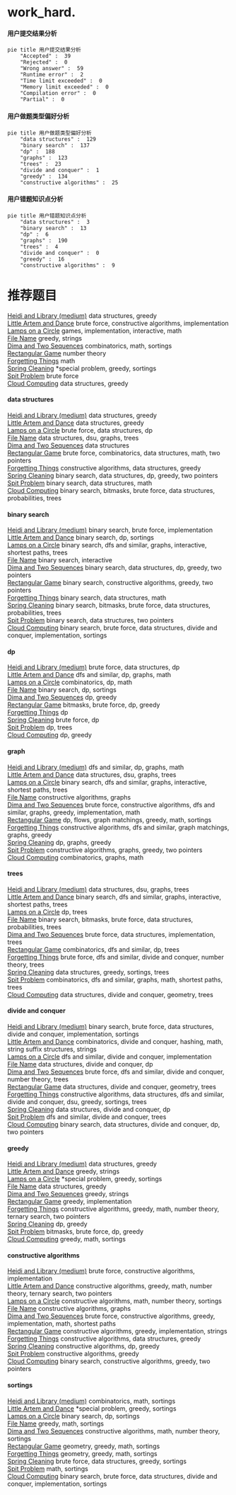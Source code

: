 # work_hard.
<!-- tabs:start -->
#### **用户提交结果分析**

```mermaid
pie title 用户提交结果分析
    "Accepted" :  39
    "Rejected" :  0
    "Wrong answer" :  59
    "Runtime error" :  2
    "Time limit exceeded" :  0
    "Memory limit exceeded" :  0
    "Compilation error" :  0
    "Partial" :  0
```
#### **用户做题类型偏好分析**

```mermaid
pie title 用户做题类型偏好分析
    "data structures" :  129
    "binary search" :  137
    "dp" :  188
    "graphs" :  123
    "trees" :  23
    "divide and conquer" :  1
    "greedy" :  134
    "constructive algorithms" :  25
```
#### **用户错题知识点分析**

```mermaid
pie title 用户错题知识点分析
    "data structures" :  3
    "binary search" :  13
    "dp" :  6
    "graphs" :  190
    "trees" :  4
    "divide and conquer" :  0
    "greedy" :  16
    "constructive algorithms" :  9
```
<!-- tabs:end -->
# 推荐题目
[Heidi and Library (medium)](http://codeforces.com/problemset/problem/802/B)		data structures,
                        greedy		  
[Little Artem and Dance](https://codeforces.com/contest/669/problem/D)		brute force,
                        constructive algorithms,
                        implementation		  
[Lamps on a Circle](http://codeforces.com/problemset/problem/1368/F)		games,
                        implementation,
                        interactive,
                        math		  
[File Name](http://codeforces.com/problemset/problem/978/B)		greedy,
                        strings		  
[Dima and Two Sequences](http://codeforces.com/problemset/problem/272/D)		combinatorics,
                        math,
                        sortings		  
[Rectangular Game](http://codeforces.com/problemset/problem/177/B2)		number theory		  
[Forgetting Things](http://codeforces.com/problemset/problem/1225/A)		math		  
[Spring Cleaning](http://codeforces.com/problemset/problem/1346/C)		*special problem,
                        greedy,
                        sortings		  
[Spit Problem](http://codeforces.com/problemset/problem/29/A)		brute force		  
[Cloud Computing](http://codeforces.com/problemset/problem/1070/C)		data structures,
                        greedy		  
<!-- tabs:start -->
#### **data structures**
[Heidi and Library (medium)](http://codeforces.com/problemset/problem/802/B)		data structures,
                        greedy		  
[Little Artem and Dance](http://codeforces.com/problemset/problem/1070/C)		data structures,
                        greedy		  
[Lamps on a Circle](http://codeforces.com/problemset/problem/855/B)		brute force,
                        data structures,
                        dp		  
[File Name](http://codeforces.com/problemset/problem/1184/E3)		data structures,
                        dsu,
                        graphs,
                        trees		  
[Dima and Two Sequences](http://codeforces.com/problemset/problem/803/G)		data structures		  
[Rectangular Game](http://codeforces.com/problemset/problem/1400/D)		brute force,
                        combinatorics,
                        data structures,
                        math,
                        two pointers		  
[Forgetting Things](http://codeforces.com/problemset/problem/1512/D)		constructive algorithms,
                        data structures,
                        greedy		  
[Spring Cleaning](http://codeforces.com/problemset/problem/1492/C)		binary search,
                        data structures,
                        dp,
                        greedy,
                        two pointers		  
[Spit Problem](http://codeforces.com/problemset/problem/1490/G)		binary search,
                        data structures,
                        math		  
[Cloud Computing](http://codeforces.com/problemset/problem/1479/D)		binary search,
                        bitmasks,
                        brute force,
                        data structures,
                        probabilities,
                        trees		  
#### **binary search**
[Heidi and Library (medium)](http://codeforces.com/problemset/problem/1279/B)		binary search,
                        brute force,
                        implementation		  
[Little Artem and Dance](http://codeforces.com/problemset/problem/21/C)		binary search,
                        dp,
                        sortings		  
[Lamps on a Circle](http://codeforces.com/problemset/problem/1370/F1)		binary search,
                        dfs and similar,
                        graphs,
                        interactive,
                        shortest paths,
                        trees		  
[File Name](http://codeforces.com/problemset/problem/1486/C2)		binary search,
                        interactive		  
[Dima and Two Sequences](http://codeforces.com/problemset/problem/1492/C)		binary search,
                        data structures,
                        dp,
                        greedy,
                        two pointers		  
[Rectangular Game](http://codeforces.com/problemset/problem/1463/D)		binary search,
                        constructive algorithms,
                        greedy,
                        two pointers		  
[Forgetting Things](http://codeforces.com/problemset/problem/1490/G)		binary search,
                        data structures,
                        math		  
[Spring Cleaning](http://codeforces.com/problemset/problem/1479/D)		binary search,
                        bitmasks,
                        brute force,
                        data structures,
                        probabilities,
                        trees		  
[Spit Problem](http://codeforces.com/problemset/problem/1436/E)		binary search,
                        data structures,
                        two pointers		  
[Cloud Computing](http://codeforces.com/problemset/problem/1461/D)		binary search,
                        brute force,
                        data structures,
                        divide and conquer,
                        implementation,
                        sortings		  
#### **dp**
[Heidi and Library (medium)](http://codeforces.com/problemset/problem/855/B)		brute force,
                        data structures,
                        dp		  
[Little Artem and Dance](https://codeforces.com/contest/1345/problem/E)		dfs and similar,
                        dp,
                        graphs,
                        math		  
[Lamps on a Circle](http://codeforces.com/problemset/problem/869/C)		combinatorics,
                        dp,
                        math		  
[File Name](http://codeforces.com/problemset/problem/21/C)		binary search,
                        dp,
                        sortings		  
[Dima and Two Sequences](http://codeforces.com/problemset/problem/1207/C)		dp,
                        greedy		  
[Rectangular Game](http://codeforces.com/problemset/problem/1395/C)		bitmasks,
                        brute force,
                        dp,
                        greedy		  
[Forgetting Things](https://codeforces.com/contest/1459/problem/D)		dp		  
[Spring Cleaning](http://codeforces.com/problemset/problem/1272/D)		brute force,
                        dp		  
[Spit Problem](http://codeforces.com/problemset/problem/802/K)		dp,
                        trees		  
[Cloud Computing](http://codeforces.com/problemset/problem/508/E)		dp,
                        greedy		  
#### **graph**
[Heidi and Library (medium)](https://codeforces.com/contest/1345/problem/E)		dfs and similar,
                        dp,
                        graphs,
                        math		  
[Little Artem and Dance](http://codeforces.com/problemset/problem/1184/E3)		data structures,
                        dsu,
                        graphs,
                        trees		  
[Lamps on a Circle](http://codeforces.com/problemset/problem/1370/F1)		binary search,
                        dfs and similar,
                        graphs,
                        interactive,
                        shortest paths,
                        trees		  
[File Name](http://codeforces.com/problemset/problem/323/B)		constructive algorithms,
                        graphs		  
[Dima and Two Sequences](http://codeforces.com/problemset/problem/1487/C)		brute force,
                        constructive algorithms,
                        dfs and similar,
                        graphs,
                        greedy,
                        implementation,
                        math		  
[Rectangular Game](http://codeforces.com/problemset/problem/1437/C)		dp,
                        flows,
                        graph matchings,
                        greedy,
                        math,
                        sortings		  
[Forgetting Things](http://codeforces.com/problemset/problem/1470/D)		constructive algorithms,
                        dfs and similar,
                        graph matchings,
                        graphs,
                        greedy		  
[Spring Cleaning](http://codeforces.com/problemset/problem/1476/C)		dp,
                        graphs,
                        greedy		  
[Spit Problem](http://codeforces.com/problemset/problem/1304/D)		constructive algorithms,
                        graphs,
                        greedy,
                        two pointers		  
[Cloud Computing](http://codeforces.com/problemset/problem/1475/C)		combinatorics,
                        graphs,
                        math		  
#### **trees**
[Heidi and Library (medium)](http://codeforces.com/problemset/problem/1184/E3)		data structures,
                        dsu,
                        graphs,
                        trees		  
[Little Artem and Dance](http://codeforces.com/problemset/problem/1370/F1)		binary search,
                        dfs and similar,
                        graphs,
                        interactive,
                        shortest paths,
                        trees		  
[Lamps on a Circle](http://codeforces.com/problemset/problem/802/K)		dp,
                        trees		  
[File Name](http://codeforces.com/problemset/problem/1479/D)		binary search,
                        bitmasks,
                        brute force,
                        data structures,
                        probabilities,
                        trees		  
[Dima and Two Sequences](http://codeforces.com/problemset/problem/1511/C)		brute force,
                        data structures,
                        implementation,
                        trees		  
[Rectangular Game](http://codeforces.com/problemset/problem/1499/F)		combinatorics,
                        dfs and similar,
                        dp,
                        trees		  
[Forgetting Things](http://codeforces.com/problemset/problem/1491/E)		brute force,
                        dfs and similar,
                        divide and conquer,
                        number theory,
                        trees		  
[Spring Cleaning](http://codeforces.com/problemset/problem/1466/D)		data structures,
                        greedy,
                        sortings,
                        trees		  
[Spit Problem](http://codeforces.com/problemset/problem/1495/D)		combinatorics,
                        dfs and similar,
                        graphs,
                        math,
                        shortest paths,
                        trees		  
[Cloud Computing](http://codeforces.com/problemset/problem/1303/G)		data structures,
                        divide and conquer,
                        geometry,
                        trees		  
#### **divide and conquer**
[Heidi and Library (medium)](http://codeforces.com/problemset/problem/1461/D)		binary search,
                        brute force,
                        data structures,
                        divide and conquer,
                        implementation,
                        sortings		  
[Little Artem and Dance](http://codeforces.com/problemset/problem/1466/G)		combinatorics,
                        divide and conquer,
                        hashing,
                        math,
                        string suffix structures,
                        strings		  
[Lamps on a Circle](http://codeforces.com/problemset/problem/1490/D)		dfs and similar,
                        divide and conquer,
                        implementation		  
[File Name](https://codeforces.com/contest/1483/problem/C)		data structures,
                        divide and conquer,
                        dp		  
[Dima and Two Sequences](http://codeforces.com/problemset/problem/1491/E)		brute force,
                        dfs and similar,
                        divide and conquer,
                        number theory,
                        trees		  
[Rectangular Game](http://codeforces.com/problemset/problem/1303/G)		data structures,
                        divide and conquer,
                        geometry,
                        trees		  
[Forgetting Things](http://codeforces.com/problemset/problem/1494/D)		constructive algorithms,
                        data structures,
                        dfs and similar,
                        divide and conquer,
                        dsu,
                        greedy,
                        sortings,
                        trees		  
[Spring Cleaning](http://codeforces.com/problemset/problem/1482/E)		data structures,
                        divide and conquer,
                        dp		  
[Spit Problem](http://codeforces.com/problemset/problem/566/C)		dfs and similar,
                        divide and conquer,
                        trees		  
[Cloud Computing](http://codeforces.com/problemset/problem/1428/F)		binary search,
                        data structures,
                        divide and conquer,
                        dp,
                        two pointers		  
#### **greedy**
[Heidi and Library (medium)](http://codeforces.com/problemset/problem/802/B)		data structures,
                        greedy		  
[Little Artem and Dance](http://codeforces.com/problemset/problem/978/B)		greedy,
                        strings		  
[Lamps on a Circle](http://codeforces.com/problemset/problem/1346/C)		*special problem,
                        greedy,
                        sortings		  
[File Name](http://codeforces.com/problemset/problem/1070/C)		data structures,
                        greedy		  
[Dima and Two Sequences](http://codeforces.com/problemset/problem/946/C)		greedy,
                        strings		  
[Rectangular Game](http://codeforces.com/problemset/problem/389/B)		greedy,
                        implementation		  
[Forgetting Things](https://codeforces.com/contest/1255/problem/E1)		constructive algorithms,
                        greedy,
                        math,
                        number theory,
                        ternary search,
                        two pointers		  
[Spring Cleaning](http://codeforces.com/problemset/problem/1207/C)		dp,
                        greedy		  
[Spit Problem](http://codeforces.com/problemset/problem/1395/C)		bitmasks,
                        brute force,
                        dp,
                        greedy		  
[Cloud Computing](http://codeforces.com/problemset/problem/1117/B)		greedy,
                        math,
                        sortings		  
#### **constructive algorithms**
[Heidi and Library (medium)](https://codeforces.com/contest/669/problem/D)		brute force,
                        constructive algorithms,
                        implementation		  
[Little Artem and Dance](https://codeforces.com/contest/1255/problem/E1)		constructive algorithms,
                        greedy,
                        math,
                        number theory,
                        ternary search,
                        two pointers		  
[Lamps on a Circle](http://codeforces.com/problemset/problem/1401/C)		constructive algorithms,
                        math,
                        number theory,
                        sortings		  
[File Name](http://codeforces.com/problemset/problem/323/B)		constructive algorithms,
                        graphs		  
[Dima and Two Sequences](http://codeforces.com/problemset/problem/1421/D)		brute force,
                        constructive algorithms,
                        greedy,
                        implementation,
                        math,
                        shortest paths		  
[Rectangular Game](https://codeforces.com/contest/1269/problem/C)		constructive algorithms,
                        greedy,
                        implementation,
                        strings		  
[Forgetting Things](http://codeforces.com/problemset/problem/1512/D)		constructive algorithms,
                        data structures,
                        greedy		  
[Spring Cleaning](http://codeforces.com/problemset/problem/1461/F)		constructive algorithms,
                        dp,
                        greedy		  
[Spit Problem](http://codeforces.com/problemset/problem/1493/A)		constructive algorithms,
                        greedy		  
[Cloud Computing](http://codeforces.com/problemset/problem/1463/D)		binary search,
                        constructive algorithms,
                        greedy,
                        two pointers		  
#### **sortings**
[Heidi and Library (medium)](http://codeforces.com/problemset/problem/272/D)		combinatorics,
                        math,
                        sortings		  
[Little Artem and Dance](http://codeforces.com/problemset/problem/1346/C)		*special problem,
                        greedy,
                        sortings		  
[Lamps on a Circle](http://codeforces.com/problemset/problem/21/C)		binary search,
                        dp,
                        sortings		  
[File Name](http://codeforces.com/problemset/problem/1117/B)		greedy,
                        math,
                        sortings		  
[Dima and Two Sequences](http://codeforces.com/problemset/problem/1401/C)		constructive algorithms,
                        math,
                        number theory,
                        sortings		  
[Rectangular Game](https://codeforces.com/contest/1496/problem/C)		geometry,
                        greedy,
                        math,
                        sortings		  
[Forgetting Things](http://codeforces.com/problemset/problem/1495/A)		geometry,
                        greedy,
                        math,
                        sortings		  
[Spring Cleaning](http://codeforces.com/problemset/problem/1497/A)		brute force,
                        data structures,
                        greedy,
                        sortings		  
[Spit Problem](http://codeforces.com/problemset/problem/1427/A)		math,
                        sortings		  
[Cloud Computing](http://codeforces.com/problemset/problem/1461/D)		binary search,
                        brute force,
                        data structures,
                        divide and conquer,
                        implementation,
                        sortings		  
<!-- tabs:end -->
